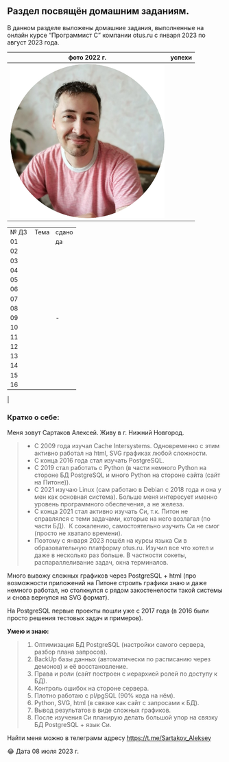 ## Раздел посвящён домашним заданиям.

В данном разделе выложены домашние задания, выполненные на онлайн курсе “Программист С” компании otus.ru с января 2023 по август 2023 года.


|   фото 2022 г.|  успехи |
| ------------ | ------------ |
|  ![](https://github.com/OTUS-2023-C01-SARTAKOV-AP/home_work/blob/main/img/photo_circle_small.png) |  
<table><tbody>
  <tr><td>№ ДЗ&nbsp;</td><td>Тема</td><td>сдано</td></tr>
  <tr><td>01</td><td>&nbsp;</td><td>да</td></tr>
  <tr><td>02</td><td>&nbsp;</td><td>&nbsp;</td></tr>
  <tr><td>03</td><td>&nbsp;</td><td>&nbsp;</td></tr>
  <tr><td>04</td><td>&nbsp;</td><td>&nbsp;</td></tr>
  <tr><td>05</td><td>&nbsp;</td><td>&nbsp;</td></tr>
  <tr><td>06</td><td>&nbsp;</td><td>&nbsp;</td></tr>
  <tr><td>07</td><td>&nbsp;</td><td>&nbsp;</td></tr>
  <tr><td>08</td><td>&nbsp;</td><td>&nbsp;</td></tr>
  <tr><td>09</td><td>&nbsp;</td><td>-</td></tr>
  <tr><td>10</td><td>&nbsp;</td><td>&nbsp;</td></tr>
  <tr><td>11</td><td>&nbsp;</td><td>&nbsp;</td></tr>
  <tr><td>12</td><td>&nbsp;</td><td>&nbsp;</td></tr>
  <tr><td>13</td><td>&nbsp;</td><td>&nbsp;</td></tr>
  <tr><td>14</td><td>&nbsp;</td><td>&nbsp;</td></tr>
  <tr><td>15</td><td>&nbsp;</td><td>&nbsp;</td></tr>
  <tr><td>16</td><td>&nbsp;</td><td>&nbsp;</td></tr>
</tbody></table> |



### Кратко о себе: 

Меня зовут Сартаков Алексей. Живу в г. Нижний Новгород. 

> *   С 2009 года изучал Cache Intersystems. Одновременно с этим активно работал на html, SVG графиках любой сложности. 
> *   С конца 2016 года стал изучать PostgreSQL. 
> *   С 2019 стал работать с Python (в части немного Python на стороне БД PostgreSQL и много Python на стороне сайта (сайт на Питоне)). 
> *   С 2021 изучаю Linux (сам работаю в Debian c 2018 года и она у мен как основная система). Больше меня интересует именно уровень программного обеспечения, а не железа. 
> *   С конца 2021 стал активно изучать Си, т.к. Питон не справлялся с теми задачами, которые на него возлагал (по части БД).  К сожалению, самостоятельно изучить Си не смог (просто не хватало времени). 
> *   Поэтому с января 2023 пошёл на курсы языка Си в образовательную платформу otus.ru. Изучил все что хотел и даже в несколько раз больше. В частности сокеты, распараллеливание задач, окна терминалов. 

Много вывожу сложных графиков через PostgreSQL + html (про возможности приложений на Питоне строить графики знаю и даже немного работал, но столкнулся с рядом закостенелости такой системы и снова вернулся на SVG формат).

На PostgreSQL первые проекты пошли уже с 2017 года (в 2016 были просто решения тестовых задач и примеров).

**Умею и знаю:**

> 1.  Оптимизация БД PostgreSQL (настройки самого сервера, разбор плана запросов). 
> 2.  BackUp базы данных (автоматически по расписанию через демонов) и её восстановление.
> 3.  Права и роли (сайт построен с иерархией ролей по доступу к БД).
> 4.  Контроль ошибок на стороне сервера.
> 5.  Плотно работаю с pl/pgSQL (90% кода на нём). 
> 6.  Python, SVG, html (в связке как сайт с запросами к БД).
> 7.  Вывод результатов в виде сложных графиков.
> 8.  После изучения Си планирую делать большой упор на связку БД PostgreSQL + язык Си. 

Найти меня можно в телеграмм адресу https://t.me/Sartakov_Aleksey

😂 Дата 08 июля 2023 г.
